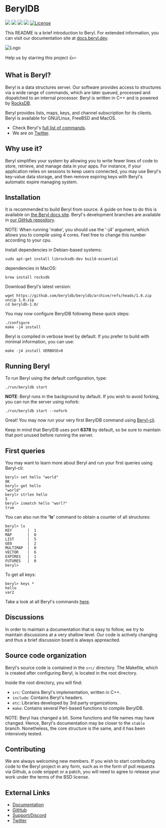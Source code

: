 # BerylDB

<a target="_blank" href="https://twitter.com/beryldb"><img src="https://img.shields.io/twitter/url/https/twitter.com/cloudposse.svg?style=social&label=Follow%20%40beryldb"></a>
<a target="_blank" href="https://github.com/beryldb/beryldb/actions"><img src="https://github.com/beryldb/beryldb/workflows/Linux%20build/badge.svg"></a>
<a target="_blank" href="https://github.com/beryldb/beryldb/actions"><img src="https://github.com/beryldb/beryldb/workflows/MacOS%20Build/badge.svg"></a>
<a target="_blank" href="https://github.com/beryldb/beryldb/pulse" alt="Activity"> <img src="https://img.shields.io/github/commit-activity/m/beryldb/beryldb" /></a>
[![License](https://img.shields.io/badge/License-BSD%203--Clause-blue.svg)](https://opensource.org/licenses/BSD-3-Clause)
<br>


This README is a brief introduction to Beryl. For extended information, you
can visit our documentation site at [docs.beryl.dev](https://docs.beryl.dev/).

![Logo](https://docs.beryl.dev/img/smaller.png??)

Help us by starring this project 👍⭐ 

## What is Beryl?

Beryl is a data structures server. Our software provides access to structures via a 
wide range of commands, which are later queued, processed and dispatched to an 
internal processor. Beryl is written in C++ and is powered by [RocksDB](https://github.com/facebook/rocksdb).

Beryl provides lists, maps, keys, and channel subscription for its clients. 
Beryl is available for GNU/Linux, FreeBSD and MacOS.

* Check Beryl's [full list of commands](https://docs.beryl.dev/using/commands/).
* We are on [Twitter](https://twitter.com/beryldb).

## Why use it?

Beryl simplifies your system by allowing you to write fewer lines of code to store, retrieve, and manage data in your apps. 
For instance, if your application relies on sessions to keep users connected,
you may use Beryl's key-value data storage, and then remove expiring keys with Beryl's automatic expire managing system.

## Installation

It is recommended to build Beryl from source. A guide on how to do this is available on [the Beryl docs site](https://docs.beryl.dev/using/installation/).
Beryl's development branches are available in [our GitHub repository](https://github.com/beryldb/beryldb).

NOTE: When running 'make', you should use the '-j4' argument, which allows you to compile 
using 4 cores. Feel free to change this number according to your cpu.

Install dependencies in Debian-based systems:

```
sudo apt-get install librocksdb-dev build-essential
```

dependencies in MacOS:

```
brew install rocksdb 
```

Download Beryl's latest version:

```
wget https://github.com/beryldb/beryldb/archive/refs/heads/1.0.zip
unzip 1.0.zip
cd beryldb-1.0/
```

You may now configure BerylDB following these quick steps: 

```
./configure
make -j4 install
```

Beryl is compiled in verbose level by default. If you prefer to build with minimal
information, you can use:

```
make -j4 install VERBOSE=0
```

## Running Beryl

To run Beryl using the default configuration, type:

```
./run/beryldb start
```

**NOTE**: Beryl runs in the background by default. If you wish to avoid
forking, you can run the server using nofork:

```
./run/beryldb start --nofork
```

Great! You may now run your very first BerylDB command using
[Beryl-cli](https://github.com/beryldb/beryldb-cli).

Keep in mind that BerylDB uses port **6378** by default, so be sure to
maintain that port unused before running the server.

## First queries

You may want to learn more about Beryl and run your first queries using
Beryl-cli:

```
beryl> set hello "world"
OK
beryl> get hello
"world"
beryl> strlen hello
5
beryl> ismatch hello "worl?"
true
```

You can also run the **'ls'** command to obtain a counter of all structures:

```
beryl> ls
KEY       |  1 
MAP       |  0 
LIST      |  5 
GEO       |  2 
MULTIMAP  |  0 
VECTOR    |  6 
EXPIRES   |  1 
FUTURES   |  0 
beryl> 
```

To get all keys:

```
beryl> keys *
hello
var2
```

Take a look at all Beryl's commands [here](https://docs.beryl.dev/using/commands/).

## Discussions

In order to maintain a documentation that is easy to follow, we try to maintain 
discussions at a very shallow level. Our code is actively changing and thus
a brief discussion board is always appreacited.

## Source code organization

Beryl's source code is contained in the `src/` directory. The Makefile, which is
created after configuring Beryl, is located in the root directory.

Inside the root directory, you will find:

* `src`: Contains Beryl's implementation, written in C++.
* `include`: Contains Beryl's headers.
* `etc`: Libraries developed by 3rd party organizations.
* `make`: Contains several Perl-based functions to compile BerylDB.

NOTE: Beryl has changed a bit. Some functions and file names may have
changed. Hence, Beryl's documentation may be closer to the ``stable`` branch.
Nonetheless, the core structure is the same, and it has been intensively
tested.

## Contributing

We are always welcoming new members. If you wish to start contributing code to the 
Beryl project in any form, such as in the form of pull requests via Github, 
a code snippet or a patch, you will need to agree to release your work under the terms of the
BSD license.


## External Links

* [Documentation](https://docs.beryl.dev)
* [GitHub](https://github.com/beryldb/beryldb)
* [Support/Discord](https://discord.gg/sqsXVYuGrX)
* [Twitter](https://twitter.com/beryldb)



